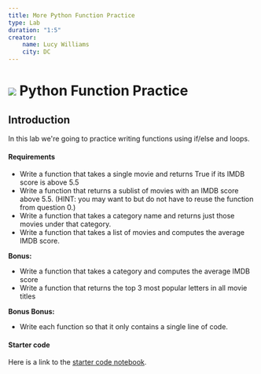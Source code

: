 ```yaml
---
title: More Python Function Practice
type: Lab
duration: "1:5"
creator:
    name: Lucy Williams
    city: DC
---
```


# ![](https://ga-dash.s3.amazonaws.com/production/assets/logo-9f88ae6c9c3871690e33280fcf557f33.png) Python Function Practice

## Introduction

In this lab we're going to practice writing functions using if/else and loops.

#### Requirements

- Write a function that takes a single movie and returns True if its IMDB score is above 5.5
- Write a function that returns a sublist of movies with an IMDB score above 5.5. (HINT: you may want to but do not have to    reuse the function from question 0.)
- Write a function that takes a category name and returns just those movies under that category.
- Write a function that takes a list of movies and computes the average IMDB score.

**Bonus:**
- Write a function that takes a category and computes the average IMDB score
- Write a function that returns the top 3 most popular letters in all movie titles

**Bonus Bonus:**
- Write each function so that it only contains a single line of code.

#### Starter code

Here is a link to the [starter code notebook](./code/starter-code/w1-2.4-starter.ipynb).
